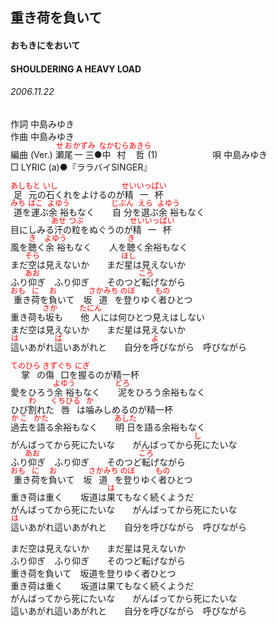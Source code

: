 <style type="text/css">
	ruby{
	    ruby-position: over;
	}
	ruby > rt{font-size: 12px;color:red;}
	p{font:16px;font-size: '楷体'}
</style>
## 重き荷を負いて
#### おもきにをおいて
#### SHOULDERING A HEAVY LOAD
###### 2006.11.22


作詞     中島みゆき　　　　　   
作曲      中島みゆき  　　　   
編曲 (Ver.) <ruby><rb>瀬尾</rb><rp>(</rp><rt>せお</rt><rp>)</rp></ruby><ruby><rb>一三</rb><rp>(</rp><rt>かずみ</rt><rp>)</rp></ruby>●<ruby><rb>中村</rb><rp>(</rp><rt>なかむら</rt><rp>)</rp></ruby><ruby><rb>哲</rb><rp>(</rp><rt>あきら</rt><rp>)</rp></ruby>(1)　　　　　　
唄     中島みゆき      
□ LYRIC (a)●『ララバイSINGER』   
   
<ruby><rb>足元</rb><rp>(</rp><rt>あしもと</rt><rp>)</rp></ruby>の<ruby><rb>石</rb><rp>(</rp><rt>いし</rt><rp>)</rp></ruby>くれをよけるのが<ruby><rb>精一杯</rb><rp>(</rp><rt>せいいっぱい</rt><rp>)</rp></ruby>   
<ruby><rb>道</rb><rp>(</rp><rt>みち</rt><rp>)</rp></ruby>を<ruby><rb>運</rb><rp>(</rp><rt>はこ</rt><rp>)</rp></ruby>ぶ<ruby><rb>余裕</rb><rp>(</rp><rt>よゆう</rt><rp>)</rp></ruby>もなく　　<ruby><rb>自分</rb><rp>(</rp><rt>じぶん</rt><rp>)</rp></ruby>を<ruby><rb>選</rb><rp>(</rp><rt>えら</rt><rp>)</rp></ruby>ぶ<ruby><rb>余裕</rb><rp>(</rp><rt>よゆう</rt><rp>)</rp></ruby>もなく   
目にしみる<ruby><rb>汗</rb><rp>(</rp><rt>あせ</rt><rp>)</rp></ruby>の<ruby><rb>粒</rb><rp>(</rp><rt>つぶ</rt><rp>)</rp></ruby>をぬぐうのが<ruby><rb>精一杯</rb><rp>(</rp><rt>せいいっぱい</rt><rp>)</rp></ruby>   
風を<ruby><rb>聴</rb><rp>(</rp><rt>き</rt><rp>)</rp></ruby>く<ruby><rb>余裕</rb><rp>(</rp><rt>よゆう</rt><rp>)</rp></ruby>もなく　　人を<ruby><rb>聴</rb><rp>(</rp><rt>き</rt><rp>)</rp></ruby>く余裕もなく   
まだ<ruby><rb>空</rb><rp>(</rp><rt>そら</rt><rp>)</rp></ruby>は見えないか　　まだ<ruby><rb>星</rb><rp>(</rp><rt>ほし</rt><rp>)</rp></ruby>は見えないか   
ふり<ruby><rb>仰</rb><rp>(</rp><rt>あお</rt><rp>)</rp></ruby>ぎ　ふり仰ぎ　　そのつど<ruby><rb>転</rb><rp>(</rp><rt>ころ</rt><rp>)</rp></ruby>げながら   
<ruby><rb>重</rb><rp>(</rp><rt>おも</rt><rp>)</rp></ruby>き<ruby><rb>荷</rb><rp>(</rp><rt>に</rt><rp>)</rp></ruby>を<ruby><rb>負</rb><rp>(</rp><rt>お</rt><rp>)</rp></ruby>いて　坂<ruby><rb>道</rb><rp>(</rp><rt>さかみち</rt><rp>)</rp></ruby>を<ruby><rb>登</rb><rp>(</rp><rt>のぼ</rt><rp>)</rp></ruby>りゆく<ruby><rb>者</rb><rp>(</rp><rt>もの</rt><rp>)</rp></ruby>ひとつ   
重き荷も<ruby><rb>坂</rb><rp>(</rp><rt>さか</rt><rp>)</rp></ruby>も　　<ruby><rb>他人</rb><rp>(</rp><rt>たにん</rt><rp>)</rp></ruby>には何ひとつ見えはしない   
まだ空は見えないか　　まだ星は見えないか   
<ruby><rb>這</rb><rp>(</rp><rt>は</rt><rp>)</rp></ruby>いあがれ<ruby><rb>這</rb><rp>(</rp><rt>ば</rt><rp>)</rp></ruby>いあがれと　　自分を<ruby><rb>呼</rb><rp>(</rp><rt>よ</rt><rp>)</rp></ruby>びながら　呼びながら   
   
<ruby><rb>掌</rb><rp>(</rp><rt>てのひら</rt><rp>)</rp></ruby>の<ruby><rb>傷口</rb><rp>(</rp><rt>きずぐち</rt><rp>)</rp></ruby>を<ruby><rb>握</rb><rp>(</rp><rt>にぎ</rt><rp>)</rp></ruby>るのが精一杯   
愛をひろう<ruby><rb>余裕</rb><rp>(</rp><rt>よゆう</rt><rp>)</rp></ruby>もなく　　<ruby><rb>泥</rb><rp>(</rp><rt>どろ</rt><rp>)</rp></ruby>をひろう余裕もなく   
ひび<ruby><rb>割</rb><rp>(</rp><rt>わ</rt><rp>)</rp></ruby>れた<ruby><rb>唇</rb><rp>(</rp><rt>くちびる</rt><rp>)</rp></ruby>は<ruby><rb>噛</rb><rp>(</rp><rt>か</rt><rp>)</rp></ruby>みしめるのが精一杯   
<ruby><rb>過去</rb><rp>(</rp><rt>かこ</rt><rp>)</rp></ruby>を<ruby><rb>語</rb><rp>(</rp><rt>かた</rt><rp>)</rp></ruby>る余裕もなく　　<ruby><rb>明日</rb><rp>(</rp><rt>あした</rt><rp>)</rp></ruby>を語る余裕もなく   
がんばってから死にたいな　　がんばってから<ruby><rb>死</rb><rp>(</rp><rt>し</rt><rp>)</rp></ruby>にたいな   
ふり<ruby><rb>仰</rb><rp>(</rp><rt>あお</rt><rp>)</rp></ruby>ぎ　ふり仰ぎ　　そのつど<ruby><rb>転</rb><rp>(</rp><rt>ころ</rt><rp>)</rp></ruby>げながら   
<ruby><rb>重</rb><rp>(</rp><rt>おも</rt><rp>)</rp></ruby>き<ruby><rb>荷</rb><rp>(</rp><rt>に</rt><rp>)</rp></ruby>を<ruby><rb>負</rb><rp>(</rp><rt>お</rt><rp>)</rp></ruby>いて　坂<ruby><rb>道</rb><rp>(</rp><rt>さかみち</rt><rp>)</rp></ruby>を<ruby><rb>登</rb><rp>(</rp><rt>のぼ</rt><rp>)</rp></ruby>りゆく<ruby><rb>者</rb><rp>(</rp><rt>もの</rt><rp>)</rp></ruby>ひとつ   
重き荷は重く　　坂道は<ruby><rb>果</rb><rp>(</rp><rt>は</rt><rp>)</rp></ruby>てもなく続くようだ   
がんばってから死にたいな　　がんばってから死にたいな   
<ruby><rb>這</rb><rp>(</rp><rt>は</rt><rp>)</rp></ruby>いあがれ這いあがれと　　自分を呼びながら　呼びながら   
   
まだ空は見えないか　　まだ星は見えないか   
ふり仰ぎ　ふり仰ぎ　　そのつど転げながら   
重き荷を負いて　坂道を登りゆく者ひとつ   
重き荷は重く　　坂道は果てもなく続くようだ   
がんばってから死にたいな　　がんばってから死にたいな   
這いあがれ這いあがれと　　自分を呼びながら　呼びながら   